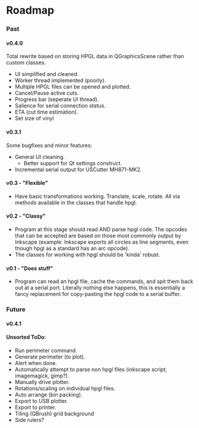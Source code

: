# Roadmap
<!-- Where we're going, we don't need 5-eyes. -->

### Past

#### v0.4.0

Total rewrite based on storing HPGL data in QGraphicsScene rather than custom classes.

* UI simplified and cleaned.
* Worker thread implemented (poorly).
* Multiple HPGL files can be opened and plotted.
* Cancel/Pause active cuts.
* Progress bar (seperate UI thread).
* Salience for serial connection status.
* ETA (cut time estimation).
* Set size of vinyl

#### v0.3.1

Some bugfixes and minor features:

* General UI cleaning.
	* Better support for Qt settings construct.
* Incremental serial output for USCutter MH871-MK2.

#### v0.3 - "Flexible"

* Have basic transformations working. Translate, scale, rotate. All via methods available in the classes that handle hpgl.

#### v0.2 - "Classy"

* Program at this stage should read AND parse hpgl code. The opcodes that can be accepted are based on those most commonly output by Inkscape (example: Inkscape exports all circles as line segments, even though hpgl as a standard has an arc opcode).
* The classes for working with hpgl should be 'kinda' robust.

#### v0.1 - "Does stuff"

* Program can read an hpgl file, cache the commands, and spit them back out at a serial port. Literally nothing else happens, this is essentially a fancy replacement for copy-pasting the hpgl code to a serial buffer.

### Future

#### v0.4.1

#### Unsorted ToDo:

* Run perimeter command.
* Generate perimeter (to plot).
* Alert when done.
* Automatically attempt to parse non hpgl files (inkscape script, imagemagick, gimp?).
* Manually drive plotter.
* Rotations/scaling on individual hpgl files.
* Auto arrange (bin packing).
* Export to USB plotter.
* Export to printer.
* Tiling (QBrush) grid background
* Side rulers?

<br><br><br><br>



